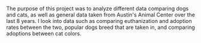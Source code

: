 The purpose of this project was to analyze different data comparing dogs and cats, as well as general data taken from Austin's Animal Center over the last 8 years. I look into data such as comparing euthanization and adoption rates between the two, popular dogs breed that are taken in, and comparing adoptions between cat colors. 
